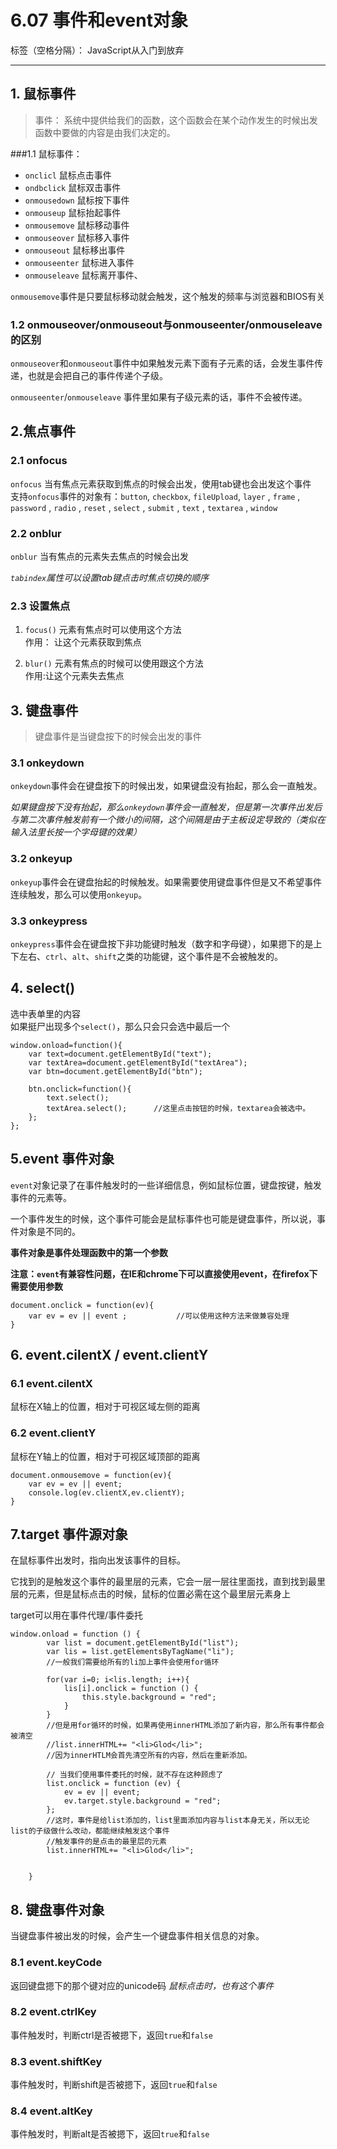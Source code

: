 # 6.07  事件和event对象

标签（空格分隔）： JavaScript从入门到放弃

---

## 1. 鼠标事件  
> 事件： 系统中提供给我们的函数，这个函数会在某个动作发生的时候出发  
函数中要做的内容是由我们决定的。  

###1.1 鼠标事件：  

 - `onclicl`          鼠标点击事件  
 - `ondbclick`        鼠标双击事件
 - `onmousedown`      鼠标按下事件
 - `onmouseup`        鼠标抬起事件
 - `onmousemove`      鼠标移动事件  
 - `onmouseover`      鼠标移入事件
 - `onmouseout`       鼠标移出事件
 - `onmouseenter`     鼠标进入事件
 - `onmouseleave`     鼠标离开事件、

`onmousemove`事件是只要鼠标移动就会触发，这个触发的频率与浏览器和BIOS有关

### 1.2 onmouseover/onmouseout与onmouseenter/onmouseleave的区别  
`onmouseover`和`onmouseout`事件中如果触发元素下面有子元素的话，会发生事件传递，也就是会把自己的事件传递个子级。    

`onmouseenter`/`onmouseleave` 事件里如果有子级元素的话，事件不会被传递。  

## 2.焦点事件  
### 2.1 onfocus  
`onfocus`  当有焦点元素获取到焦点的时候会出发，使用tab键也会出发这个事件  
支持`onfocus`事件的对象有：`button`, `checkbox`, `fileUpload`, `layer` , `frame` , `password` , `radio` , `reset` , `select` , `submit` , `text` , `textarea` , `window`
### 2.2 onblur
`onblur`  当有焦点的元素失去焦点的时候会出发  

*`tabindex`属性可以设置tab键点击时焦点切换的顺序*  
### 2.3 设置焦点  
1. `focus()`
    元素有焦点时可以使用这个方法  
    作用：  让这个元素获取到焦点

2. `blur()`
    元素有焦点的时候可以使用跟这个方法  
    作用:让这个元素失去焦点  

## 3. 键盘事件  
> 键盘事件是当键盘按下的时候会出发的事件
 
### 3.1 onkeydown
`onkeydown`事件会在键盘按下的时候出发，如果键盘没有抬起，那么会一直触发。    

*如果键盘按下没有抬起，那么`onkeydown`事件会一直触发，但是第一次事件出发后与第二次事件触发前有一个微小的间隔，这个间隔是由于主板设定导致的（类似在输入法里长按一个字母键的效果）*

### 3.2 onkeyup
`onkeyup`事件会在键盘抬起的时候触发。如果需要使用键盘事件但是又不希望事件连续触发，那么可以使用`onkeyup`。  
### 3.3 onkeypress
`onkeypress`事件会在键盘按下非功能键时触发（数字和字母键），如果摁下的是上下左右、`ctrl`、`alt`、`shift`之类的功能键，这个事件是不会被触发的。  

## 4. select()
选中表单里的内容  
如果挺尸出现多个`select()`，那么只会只会选中最后一个
```
window.onload=function(){
	var text=document.getElementById("text");
	var textArea=document.getElementById("textArea");
	var btn=document.getElementById("btn");
				
	btn.onclick=function(){
		text.select();
		textArea.select();      //这里点击按钮的时候，textarea会被选中。
	};
};
```

## 5.event 事件对象
`event`对象记录了在事件触发时的一些详细信息，例如鼠标位置，键盘按键，触发事件的元素等。  

一个事件发生的时候，这个事件可能会是鼠标事件也可能是键盘事件，所以说，事件对象是不同的。

**事件对象是事件处理函数中的第一个参数**  

**注意：`event`有兼容性问题，在IE和chrome下可以直接使用event，在firefox下需要使用参数**
```
document.onclick = function(ev){        
    var ev = ev || event ;           //可以使用这种方法来做兼容处理
}
```
## 6. event.cilentX / event.clientY
### 6.1 event.cilentX
鼠标在X轴上的位置，相对于可视区域左侧的距离
### 6.2 event.clientY
鼠标在Y轴上的位置，相对于可视区域顶部的距离
```
document.onmousemove = function(ev){
    var ev = ev || event;
    console.log(ev.clientX,ev.clientY);
}
```

## 7.target 事件源对象  
在鼠标事件出发时，指向出发该事件的目标。

它找到的是触发这个事件的最里层的元素，它会一层一层往里面找，直到找到最里层的元素，但是鼠标点击的时候，鼠标的位置必需在这个最里层元素身上

target可以用在事件代理/事件委托
```
window.onload = function () {
		var list = document.getElementById("list");
		var lis = list.getElementsByTagName("li");
		//一般我们需要给所有的li加上事件会使用for循环

		for(var i=0; i<lis.length; i++){
			lis[i].onclick = function () {
				this.style.background = "red";
			}
		}
		//但是用for循环的时候，如果再使用innerHTML添加了新内容，那么所有事件都会被清空
		//list.innerHTML+= "<li>Glod</li>"; 
		//因为innerHTLM会首先清空所有的内容，然后在重新添加。

		// 当我们使用事件委托的时候，就不存在这种顾虑了
		list.onclick = function (ev) {
			ev = ev || event;
			ev.target.style.background = "red";
		};
		//这时，事件是给list添加的，list里面添加内容与list本身无关，所以无论list的子级做什么改动，都能继续触发这个事件
		//触发事件的是点击的最里层的元素
		list.innerHTML+= "<li>Glod</li>";


	}
```
## 8. 键盘事件对象  
当键盘事件被出发的时候，会产生一个键盘事件相关信息的对象。  
### 8.1 event.keyCode
返回键盘摁下的那个键对应的unicode码
*鼠标点击时，也有这个事件*

### 8.2 event.ctrlKey
事件触发时，判断ctrl是否被摁下，返回`true`和`false`  

### 8.3 event.shiftKey
事件触发时，判断shift是否被摁下，返回`true`和`false`  

### 8.4 event.altKey
事件触发时，判断alt是否被摁下，返回`true`和`false` 


